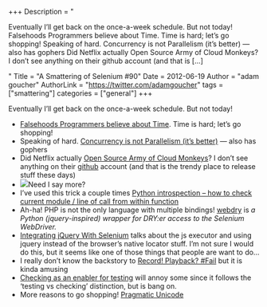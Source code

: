 +++
Description = "<p>Eventually I’ll get back on the once-a-week schedule. But not today! Falsehoods Programmers believe about Time. Time is hard; let’s go shopping! Speaking of hard. Concurrency is not Parallelism (it’s better) — also has gophers Did Netflix actually Open Source Army of Cloud Monkeys? I don’t see anything on their github account (and that is […]</p>"
Title = "A Smattering of Selenium #90"
Date = 2012-06-19
Author = "adam goucher"
AuthorLink = "https://twitter.com/adamgoucher"
tags = ["smattering"]
categories = ["general"]
+++
<p>Eventually I&#8217;ll get back on the once-a-week schedule. But not today!</p>
<ul>
<li><a href="http://news.ycombinator.com/item?id=4128208">Falsehoods Programmers believe about Time</a>. Time is hard; let&#8217;s go shopping!</li>
<li>Speaking of hard. <a href="http://concur.rspace.googlecode.com/hg/talk/concur.html">Concurrency is not Parallelism (it&#8217;s better)</a> &#8212; also has gophers</li>
<li>Did Netflix actually <a href="http://www.wired.com/wiredenterprise/2012/04/netflix_monkeys/all/1">Open Source Army of Cloud Monkeys</a>? I don&#8217;t see anything on their <a href="https://github.com/netflix">github</a> account (and that is the trendy place to release stuff these days)</li>
<li><img src="https://i0.wp.com/cdn.memegenerator.net/instances/400x/18503305.jpg" />Need I say more?</li>
<li>I&#8217;ve used this trick a couple times <a href="http://stackoverflow.com/questions/5326539/python-introspection-how-to-check-current-module-line-of-call-from-within-fu">Python introspection &#8211; how to check current module / line of call from within function</a></li>
<li>Ah-ha! PHP is not the only language with multiple bindings! <a href="https://bitbucket.org/niklasl/webdry">webdry</a> is <i>a Python (jquery-inspired) wrapper for DRY:er access to the Selenium WebDriver.</i></li>
<li><a href="http://code-thrill.blogspot.in/2012/04/integrating-jquery-with-selenium.html">Integrating jQuery With Selenium</a> talks about the js executor and using jquery instead of the browser&#8217;s native locator stuff. I&#8217;m not sure I would do this, but it seems like one of those things that people are want to do&#8230;</li>
<li>I really don&#8217;t know the backstory to <a href="http://recordplaybackfail.com/">Record! Playback? #Fail</a> but it is kinda amusing</li>
<li><a href="https://blog.houseoftest.se/2012/03/26/checking-as-an-enabler-for-testing/">Checking as an enabler for testing</a> will annoy some since it follows the &#8216;testing vs checking&#8217; distinction, but is bang on.</li>
<li>More reasons to go shopping! <a href="http://nedbatchelder.com/text/unipain.html">Pragmatic Unicode</a></li>
</ul>

